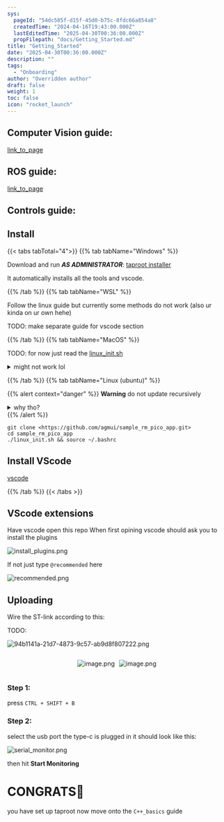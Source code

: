 ```yaml
---
sys:
  pageId: "54dc585f-d15f-45d0-b75c-8fdc66a854a8"
  createdTime: "2024-04-16T19:43:00.000Z"
  lastEditedTime: "2025-04-30T00:36:00.000Z"
  propFilepath: "docs/Getting_Started.md"
title: "Getting_Started"
date: "2025-04-30T00:36:00.000Z"
description: ""
tags:
  - "Onboarding"
author: "Overridden author"
draft: false
weight: 1
toc: false
icon: "rocket_launch"
---
```


## Computer Vision guide:

[link_to_page](86d45bc0-388b-4d26-8848-44f255f73d0e)

## ROS guide:

[link_to_page](3c76c1de-ec8f-46d6-8b0a-294005edc2d5)

## Controls guide:

## Install

{{< tabs tabTotal="4">}}
{{% tab tabName="Windows" %}}

Download and run _**AS ADMINISTRATOR**_: [taproot installer](https://github.com/Thornbots/TeachingFreshies/releases/tag/1.0)

It automatically installs all the tools and vscode.

{{% /tab %}}
{{% tab tabName="WSL" %}}

Follow the linux guide but currently some methods do not work (also ur kinda on ur own hehe)

TODO: make separate guide for vscode section

{{% /tab %}}
{{% tab tabName="MacOS" %}}

TODO: for now just read the [linux_init.sh](https://github.com/agmui/sample_rm_pico_app/blob/main/linux_init.sh)

<details>
<summary>might not work lol</summary>

`brew install libusb pkg-config`

Next install: [vscode](https://code.visualstudio.com/Download)

</details>

{{% /tab %}}
{{% tab tabName="Linux (ubuntu)" %}}

{{% alert context="danger" %}}
**Warning** do not update recursively
<details>
<summary>why tho?</summary>
There are some submodules that may go on for a while (like tinyusb) and I highly
recommend you don't need to get them.
If you want to see what submodules I update just look in `linux_init.sh`
</details>
{{% /alert %}}

```shell
git clone <https://github.com/agmui/sample_rm_pico_app.git>
cd sample_rm_pico_app
./linux_init.sh && source ~/.bashrc
```

## Install VScode

[vscode](https://code.visualstudio.com/Download)

{{% /tab %}}
{{< /tabs >}}

## VScode extensions

Have vscode open this repo
When first opining vscode should ask you to install the plugins

![install_plugins.png](https://prod-files-secure.s3.us-west-2.amazonaws.com/d518164a-d88e-44d1-a4ee-3adb3bd8bce0/89bd30f0-1825-4e77-867b-0a41ce370880/install_plugins.png?X-Amz-Algorithm=AWS4-HMAC-SHA256&X-Amz-Content-Sha256=UNSIGNED-PAYLOAD&X-Amz-Credential=ASIAZI2LB4662RJWSKZE%2F20250518%2Fus-west-2%2Fs3%2Faws4_request&X-Amz-Date=20250518T210702Z&X-Amz-Expires=3600&X-Amz-Security-Token=IQoJb3JpZ2luX2VjEMT%2F%2F%2F%2F%2F%2F%2F%2F%2F%2FwEaCXVzLXdlc3QtMiJIMEYCIQCHTUD8eDv5hciTjyUrs8ioJkke9HuXueAKLWB3niQZXgIhAJp2lQ2T3w7FnZuBxADXNwkZeHGrka01t4y0Hq4l1UFpKv8DCH0QABoMNjM3NDIzMTgzODA1IgxmqjMFlGr8ixoxwyAq3AOPIL1IqBurwZLy3PKFXsGtMxUvn3dbuaDCOhiPSpD8PnO2wbShdnvAh1Wpn6dX4S35NBwHHIX7oyFxjQVvslnDdXa%2BnpRnpqv1XHp4H0hfkAd5dl2ahuIuXkz5Mr4m23ZvULhlcAfs%2BtmecXDiinDs0aeB3%2FS5S%2FM%2FAU0lJ7zBfBk4Id%2BmdgLe%2FsXYZ87MM%2B6%2Bf7EKmo9rzEYn3LebyrKArWR3dNrBJuKoQbUTGMFD5Hiv90M5EC7wSzAhp%2F7RJgeHaSFtM9UnNn4dqNrVwo%2FMhQ3%2Btj3luzogWCBokqqPoiT1x4%2Bzi53vHgYsVpI%2BD1V%2Bi01EvePUKbwiHsp5fbuA5ZH6zLsRgu8j4HZ6GKFlsRKgI%2BkQttCM%2FzWkpVlTDrTUd8ul5GYMvuIAtCGe2%2FTD0byak%2FMp09UdKlbrBuasPU5Dxj6Y3mQa7Vu%2FXXWBG8BLv%2FOu%2BzyGX8pkBYRODOHdQysg%2F0sNS85ri8L1lWdt8Bnv5NZ1SP%2BNQ%2BTuB9eK3wUkhWqRl0vb0NJIxu2urd0FA51y1zBBdn1VgE%2FyO%2FmcOIpfP4Egx2hUrupEC%2FGbMLGaac8g2%2B2gFl4NPwdt9MdW3pWVw%2BAZjuVTIlpLVlovzctKD6GrjhH720Lk4zCf56jBBjqkAbpiHDMED2cXRa4aeRdSKKk7ZidBtwM0OP9saePnOKemxsEBsHmYzRU3yw4f3QgsKk8Yyw5Q1zsViwZRymewPwo54wwvA%2BDu3K1Dptm%2F80Fg%2BiZ6YERZ%2Bz7bGfp5z0e5YdJ%2F26p7ShV%2Finkg9%2FTIMcpYs2sKTqUnooKY1WspQhHUxiv%2FE2UGNQNeKBDJIwTpVuO2PTml3Af9kTUqyX1K8IOMSbEr&X-Amz-Signature=794d82424becc679aa5f32f616cb66af6e089158c3e71c39a2ffaf7ce45126dc&X-Amz-SignedHeaders=host&x-id=GetObject)

If not just type `@recommended` here  

![recommended.png](https://prod-files-secure.s3.us-west-2.amazonaws.com/d518164a-d88e-44d1-a4ee-3adb3bd8bce0/61e661e9-5d85-4dfc-be0d-8d2097a5e793/recommended.png?X-Amz-Algorithm=AWS4-HMAC-SHA256&X-Amz-Content-Sha256=UNSIGNED-PAYLOAD&X-Amz-Credential=ASIAZI2LB4662RJWSKZE%2F20250518%2Fus-west-2%2Fs3%2Faws4_request&X-Amz-Date=20250518T210702Z&X-Amz-Expires=3600&X-Amz-Security-Token=IQoJb3JpZ2luX2VjEMT%2F%2F%2F%2F%2F%2F%2F%2F%2F%2FwEaCXVzLXdlc3QtMiJIMEYCIQCHTUD8eDv5hciTjyUrs8ioJkke9HuXueAKLWB3niQZXgIhAJp2lQ2T3w7FnZuBxADXNwkZeHGrka01t4y0Hq4l1UFpKv8DCH0QABoMNjM3NDIzMTgzODA1IgxmqjMFlGr8ixoxwyAq3AOPIL1IqBurwZLy3PKFXsGtMxUvn3dbuaDCOhiPSpD8PnO2wbShdnvAh1Wpn6dX4S35NBwHHIX7oyFxjQVvslnDdXa%2BnpRnpqv1XHp4H0hfkAd5dl2ahuIuXkz5Mr4m23ZvULhlcAfs%2BtmecXDiinDs0aeB3%2FS5S%2FM%2FAU0lJ7zBfBk4Id%2BmdgLe%2FsXYZ87MM%2B6%2Bf7EKmo9rzEYn3LebyrKArWR3dNrBJuKoQbUTGMFD5Hiv90M5EC7wSzAhp%2F7RJgeHaSFtM9UnNn4dqNrVwo%2FMhQ3%2Btj3luzogWCBokqqPoiT1x4%2Bzi53vHgYsVpI%2BD1V%2Bi01EvePUKbwiHsp5fbuA5ZH6zLsRgu8j4HZ6GKFlsRKgI%2BkQttCM%2FzWkpVlTDrTUd8ul5GYMvuIAtCGe2%2FTD0byak%2FMp09UdKlbrBuasPU5Dxj6Y3mQa7Vu%2FXXWBG8BLv%2FOu%2BzyGX8pkBYRODOHdQysg%2F0sNS85ri8L1lWdt8Bnv5NZ1SP%2BNQ%2BTuB9eK3wUkhWqRl0vb0NJIxu2urd0FA51y1zBBdn1VgE%2FyO%2FmcOIpfP4Egx2hUrupEC%2FGbMLGaac8g2%2B2gFl4NPwdt9MdW3pWVw%2BAZjuVTIlpLVlovzctKD6GrjhH720Lk4zCf56jBBjqkAbpiHDMED2cXRa4aeRdSKKk7ZidBtwM0OP9saePnOKemxsEBsHmYzRU3yw4f3QgsKk8Yyw5Q1zsViwZRymewPwo54wwvA%2BDu3K1Dptm%2F80Fg%2BiZ6YERZ%2Bz7bGfp5z0e5YdJ%2F26p7ShV%2Finkg9%2FTIMcpYs2sKTqUnooKY1WspQhHUxiv%2FE2UGNQNeKBDJIwTpVuO2PTml3Af9kTUqyX1K8IOMSbEr&X-Amz-Signature=72255218c304696b515b4c4c950f73c3140139a13dfb2b86f0587a5a55bcf8f4&X-Amz-SignedHeaders=host&x-id=GetObject)

## Uploading

Wire the ST-link according to this:

TODO:

![94b1141a-21d7-4873-9c57-ab9d8f807222.png](https://prod-files-secure.s3.us-west-2.amazonaws.com/d518164a-d88e-44d1-a4ee-3adb3bd8bce0/e5fad17d-ab82-4300-9f4c-505ab4b1202c/94b1141a-21d7-4873-9c57-ab9d8f807222.png?X-Amz-Algorithm=AWS4-HMAC-SHA256&X-Amz-Content-Sha256=UNSIGNED-PAYLOAD&X-Amz-Credential=ASIAZI2LB4662RJWSKZE%2F20250518%2Fus-west-2%2Fs3%2Faws4_request&X-Amz-Date=20250518T210702Z&X-Amz-Expires=3600&X-Amz-Security-Token=IQoJb3JpZ2luX2VjEMT%2F%2F%2F%2F%2F%2F%2F%2F%2F%2FwEaCXVzLXdlc3QtMiJIMEYCIQCHTUD8eDv5hciTjyUrs8ioJkke9HuXueAKLWB3niQZXgIhAJp2lQ2T3w7FnZuBxADXNwkZeHGrka01t4y0Hq4l1UFpKv8DCH0QABoMNjM3NDIzMTgzODA1IgxmqjMFlGr8ixoxwyAq3AOPIL1IqBurwZLy3PKFXsGtMxUvn3dbuaDCOhiPSpD8PnO2wbShdnvAh1Wpn6dX4S35NBwHHIX7oyFxjQVvslnDdXa%2BnpRnpqv1XHp4H0hfkAd5dl2ahuIuXkz5Mr4m23ZvULhlcAfs%2BtmecXDiinDs0aeB3%2FS5S%2FM%2FAU0lJ7zBfBk4Id%2BmdgLe%2FsXYZ87MM%2B6%2Bf7EKmo9rzEYn3LebyrKArWR3dNrBJuKoQbUTGMFD5Hiv90M5EC7wSzAhp%2F7RJgeHaSFtM9UnNn4dqNrVwo%2FMhQ3%2Btj3luzogWCBokqqPoiT1x4%2Bzi53vHgYsVpI%2BD1V%2Bi01EvePUKbwiHsp5fbuA5ZH6zLsRgu8j4HZ6GKFlsRKgI%2BkQttCM%2FzWkpVlTDrTUd8ul5GYMvuIAtCGe2%2FTD0byak%2FMp09UdKlbrBuasPU5Dxj6Y3mQa7Vu%2FXXWBG8BLv%2FOu%2BzyGX8pkBYRODOHdQysg%2F0sNS85ri8L1lWdt8Bnv5NZ1SP%2BNQ%2BTuB9eK3wUkhWqRl0vb0NJIxu2urd0FA51y1zBBdn1VgE%2FyO%2FmcOIpfP4Egx2hUrupEC%2FGbMLGaac8g2%2B2gFl4NPwdt9MdW3pWVw%2BAZjuVTIlpLVlovzctKD6GrjhH720Lk4zCf56jBBjqkAbpiHDMED2cXRa4aeRdSKKk7ZidBtwM0OP9saePnOKemxsEBsHmYzRU3yw4f3QgsKk8Yyw5Q1zsViwZRymewPwo54wwvA%2BDu3K1Dptm%2F80Fg%2BiZ6YERZ%2Bz7bGfp5z0e5YdJ%2F26p7ShV%2Finkg9%2FTIMcpYs2sKTqUnooKY1WspQhHUxiv%2FE2UGNQNeKBDJIwTpVuO2PTml3Af9kTUqyX1K8IOMSbEr&X-Amz-Signature=8822809f931317a61b0a028593b972556d5b92799b6d281617c673808b448882&X-Amz-SignedHeaders=host&x-id=GetObject)

<div style="display: flex;flex-direction: row; column-gap:10px; max-width: 630px;justify-content: center;">
<div>

![image.png](https://prod-files-secure.s3.us-west-2.amazonaws.com/d518164a-d88e-44d1-a4ee-3adb3bd8bce0/210ecb78-1116-4d7b-b9b7-2292f66fa2c2/image.png?X-Amz-Algorithm=AWS4-HMAC-SHA256&X-Amz-Content-Sha256=UNSIGNED-PAYLOAD&X-Amz-Credential=ASIAZI2LB466T7LJ2MLO%2F20250518%2Fus-west-2%2Fs3%2Faws4_request&X-Amz-Date=20250518T210704Z&X-Amz-Expires=3600&X-Amz-Security-Token=IQoJb3JpZ2luX2VjEMT%2F%2F%2F%2F%2F%2F%2F%2F%2F%2FwEaCXVzLXdlc3QtMiJIMEYCIQCVjIu4j%2BjSWZ1%2Bi49oa6VuerRVV%2FWkyxGShu%2FHhpKaWQIhAJZgFaG%2Fb4NnVfhQ4qN4rwRdUeVc2EbSrEGD6GYV1Ag2Kv8DCHwQABoMNjM3NDIzMTgzODA1IgxneliNQvyaIrePpnQq3AOYUV%2BZM4qa2Igm5bjptqA5oucqHS7VdgkY6RrrqPe53oDF3sIJBGjQYtaVP%2FJ9bJDf0eoxtAOgelBhiptkhdVHKnDLadWiQNYPWdem1SwzXczkLbJc5sl4oT082INv9vHXZ%2BHgzLTbtm7GASz%2B3vbGaq1NyPyXvY1pbFyIVGnsr8uY%2BIEwAjovvI1U5pVy8Jb2UZAOelxtY1F%2BTiyhN4JmXAWUxeXFfbzq4qGEicd4WhFwWt%2B3c7cGyASPNrJTtzT0MzWuOCipeUtIyDJX%2FVye8MetFEbtanTbH5G3RlxNcQ4%2Fjv2GVvEi04zFnhvxx624LBPcUFnOA8FbaRwSg1Jovjm%2FcLZI5G3eNssBx%2BNlLQFU8WXEkEHhh8utVsHwvQ34cls9hpq%2FjKAHZmAurXg3wOmSHqiv2eOxWgSHIG2IbX0I6L23X1yQv%2F7hw7S85grpMGofpuJNuIfA3eI7%2B9%2B5h69CYb%2B8HLY2yD5yf7Xnj7ferMX4jbyI5N2ak6zYRoPEkzy%2FGXwC%2BWMhxy5gAiGlEIlQdJDpeiUXQbKffmv9%2F1p8sxmV6%2BkQbp%2FsfIlk8dEmapi%2FKX2jrd54iX0YwqMJO%2BEp8D%2Bu5IdtA%2BBWg%2BZae6kcjZJS133AGlNy3TD25qjBBjqkAd%2BkJ%2BrS9kYhMpES%2Bs5tGsSgUeRzGWJuInqov7w92GExvXTIIZKpYDCXl4fwQFwAvXRgy%2FKfnxlYjkB4LxeJ%2BseE3lns8Jnc6DqMCqG1HxPWOmPDIeP7FkPDRWv%2F5G6e1uax27MM6vZZWM64Wb%2FAYS8ahuYgX7w%2Bn1TKA05nE1NN7WrWLOWxnFOuVgLguzRCDO5opJYVmKu8JPKDfwR6%2FeOi0lqy&X-Amz-Signature=956231da44fc1b512b7e7ad42cf15c2bead9a5c6c6b4c73163d59f7664162fa7&X-Amz-SignedHeaders=host&x-id=GetObject)

</div>
<div>

![image.png](https://prod-files-secure.s3.us-west-2.amazonaws.com/d518164a-d88e-44d1-a4ee-3adb3bd8bce0/33a0fd0f-8ca6-4a86-8e09-26e95ded1fff/image.png?X-Amz-Algorithm=AWS4-HMAC-SHA256&X-Amz-Content-Sha256=UNSIGNED-PAYLOAD&X-Amz-Credential=ASIAZI2LB466X326HIDN%2F20250518%2Fus-west-2%2Fs3%2Faws4_request&X-Amz-Date=20250518T210704Z&X-Amz-Expires=3600&X-Amz-Security-Token=IQoJb3JpZ2luX2VjEMT%2F%2F%2F%2F%2F%2F%2F%2F%2F%2FwEaCXVzLXdlc3QtMiJIMEYCIQDnbgjElPZZr8AL3Mc7pUrFKPuMsO7Vlcw8ZcuuzbZ9OQIhALcvPYsjUdsncyn%2B2OUt7tcKgAiK5GI4NlfvfmppqfF7Kv8DCH0QABoMNjM3NDIzMTgzODA1IgzXLtCOWnfi5kZwynAq3ANy1MR6XsymDhG5KsmrKLErrKvUoDWkOOL3s4b7DfBulBDbrK0UX3kmLSPrl02Lr4GEjvDrcJHoh1PCTivX%2FyNz%2ByaYTlC52XLOzPZE7YUflctw08QyWy0QSfIlsjuEpwLXXhCwjKPZQeFwhBUcjjQphDCXMZdf9rUYD2JN6TNx8rIYMWlU8QsDBakWsw8bb5ueKQ2x8TWFtdNMeXLj%2F6zBchRL2HUhtpXh6j%2FtgrB2pYBrc3%2BqGuL3il5fzobs0eaTRb51jHLNA5yEVyoukIhKbe0hgDWCy4pWuqPMx7M6f4nQrZuOtbnR6Cw55MIW0vigvlhbWEdfVPADErZtlsFgd5%2BxiOfMvXsddEYUqhxSAbp%2FuqHXVzxz6qc8R7k6%2FyiUY9xDvob20pIhYuG7UPhr7w7DuL9TeSskfNA%2FqVix8ZNeXFSOZSwukelA7PfMsEygvXPJptTZv9UQ2Evdhgk1tBagYb8vIchErz3aaI1Uw3iMOgcxVuWK56TnEApjyNnVEzZhwh3sgxSd21zZPZtr9KEqzukdPE5jdb%2FiJGJo87Wwy711sBt%2Bx7odedK%2BWvNtGNUJizS9HioFiTjEeJSNFjwmutJt3tkbsCCjzJVpdSaixLdKSqU%2FSm6R4DD%2B8KjBBjqkAQALLGGSvxZVQDXVVmrT%2FE19%2B6fIE3AD9PYFXWtbz7%2BnqcM3JMaf696q%2B8qzbuliR2N6fZtaS0%2FLmwRp2FzV35kOomUmhyQN1buVzeXRJC%2B4EHauzkN43y%2FYUHugvibyKjOHZdD7OtxREXPu1q5QW3Z5LYt91y%2BbssXdjrOGto70nCjNT5lAQxj6fUBzXpgr18lWFyYTUmyj61E7iiKzbrJFtd1I&X-Amz-Signature=062b52fdf1e99c9978181ca12e0dc2b62507cb11000befd80ac2402eef4a7b3e&X-Amz-SignedHeaders=host&x-id=GetObject)

</div>
</div>

### Step 1:

press `CTRL + SHIFT + B`

### Step 2:

select the usb port the type-c is plugged in it should look like this:

![serial_monitor.png](https://prod-files-secure.s3.us-west-2.amazonaws.com/d518164a-d88e-44d1-a4ee-3adb3bd8bce0/f03f4774-05d4-4393-b6a0-d5efb6d315ab/serial_monitor.png?X-Amz-Algorithm=AWS4-HMAC-SHA256&X-Amz-Content-Sha256=UNSIGNED-PAYLOAD&X-Amz-Credential=ASIAZI2LB4662RJWSKZE%2F20250518%2Fus-west-2%2Fs3%2Faws4_request&X-Amz-Date=20250518T210702Z&X-Amz-Expires=3600&X-Amz-Security-Token=IQoJb3JpZ2luX2VjEMT%2F%2F%2F%2F%2F%2F%2F%2F%2F%2FwEaCXVzLXdlc3QtMiJIMEYCIQCHTUD8eDv5hciTjyUrs8ioJkke9HuXueAKLWB3niQZXgIhAJp2lQ2T3w7FnZuBxADXNwkZeHGrka01t4y0Hq4l1UFpKv8DCH0QABoMNjM3NDIzMTgzODA1IgxmqjMFlGr8ixoxwyAq3AOPIL1IqBurwZLy3PKFXsGtMxUvn3dbuaDCOhiPSpD8PnO2wbShdnvAh1Wpn6dX4S35NBwHHIX7oyFxjQVvslnDdXa%2BnpRnpqv1XHp4H0hfkAd5dl2ahuIuXkz5Mr4m23ZvULhlcAfs%2BtmecXDiinDs0aeB3%2FS5S%2FM%2FAU0lJ7zBfBk4Id%2BmdgLe%2FsXYZ87MM%2B6%2Bf7EKmo9rzEYn3LebyrKArWR3dNrBJuKoQbUTGMFD5Hiv90M5EC7wSzAhp%2F7RJgeHaSFtM9UnNn4dqNrVwo%2FMhQ3%2Btj3luzogWCBokqqPoiT1x4%2Bzi53vHgYsVpI%2BD1V%2Bi01EvePUKbwiHsp5fbuA5ZH6zLsRgu8j4HZ6GKFlsRKgI%2BkQttCM%2FzWkpVlTDrTUd8ul5GYMvuIAtCGe2%2FTD0byak%2FMp09UdKlbrBuasPU5Dxj6Y3mQa7Vu%2FXXWBG8BLv%2FOu%2BzyGX8pkBYRODOHdQysg%2F0sNS85ri8L1lWdt8Bnv5NZ1SP%2BNQ%2BTuB9eK3wUkhWqRl0vb0NJIxu2urd0FA51y1zBBdn1VgE%2FyO%2FmcOIpfP4Egx2hUrupEC%2FGbMLGaac8g2%2B2gFl4NPwdt9MdW3pWVw%2BAZjuVTIlpLVlovzctKD6GrjhH720Lk4zCf56jBBjqkAbpiHDMED2cXRa4aeRdSKKk7ZidBtwM0OP9saePnOKemxsEBsHmYzRU3yw4f3QgsKk8Yyw5Q1zsViwZRymewPwo54wwvA%2BDu3K1Dptm%2F80Fg%2BiZ6YERZ%2Bz7bGfp5z0e5YdJ%2F26p7ShV%2Finkg9%2FTIMcpYs2sKTqUnooKY1WspQhHUxiv%2FE2UGNQNeKBDJIwTpVuO2PTml3Af9kTUqyX1K8IOMSbEr&X-Amz-Signature=bbd87659c1d0953c132f2cb7adcd27d63034e73b8253e9321072e158161231ff&X-Amz-SignedHeaders=host&x-id=GetObject)

then hit **Start Monitoring**

# CONGRATS🎉

you have set up taproot now move onto the `C++_basics` guide

